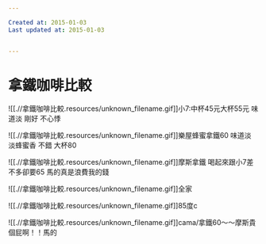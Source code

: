 ```yaml
---

Created at: 2015-01-03
Last updated at: 2015-01-03


---
```


# 拿鐵咖啡比較


![[.//拿鐵咖啡比較.resources/unknown_filename.gif]]小7:中杯45元大杯55元 味道淡 剛好 不心悸

![[.//拿鐵咖啡比較.resources/unknown_filename.gif]]樂屋蜂蜜拿鐵60 味道淡 淡蜂蜜香 不錯 大杯80

![[.//拿鐵咖啡比較.resources/unknown_filename.gif]]摩斯拿鐵 喝起來跟小7差不多卻要65 馬的真是浪費我的錢

![[.//拿鐵咖啡比較.resources/unknown_filename.gif]]全家

![[.//拿鐵咖啡比較.resources/unknown_filename.gif]]85度c

![[.//拿鐵咖啡比較.resources/unknown_filename.gif]]cama/拿鐵60～～摩斯貴個屁啊！！馬的

